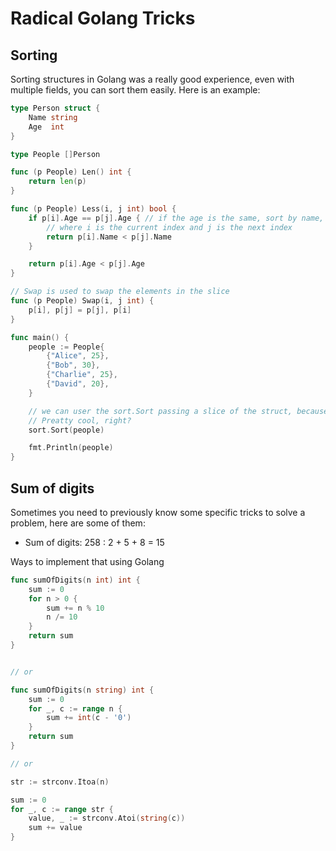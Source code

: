 # Radical Golang Tricks

## Sorting

Sorting structures in Golang was a really good experience, even with multiple fields, you can sort them easily. Here is an example:

```go
type Person struct {
    Name string
    Age  int
}

type People []Person

func (p People) Len() int {
    return len(p)
}

func (p People) Less(i, j int) bool {
    if p[i].Age == p[j].Age { // if the age is the same, sort by name, otherwise, sort by age
        // where i is the current index and j is the next index
        return p[i].Name < p[j].Name
    }

    return p[i].Age < p[j].Age
}

// Swap is used to swap the elements in the slice
func (p People) Swap(i, j int) {
    p[i], p[j] = p[j], p[i]
}

func main() {
    people := People{
        {"Alice", 25},
        {"Bob", 30},
        {"Charlie", 25},
        {"David", 20},
    }

    // we can user the sort.Sort passing a slice of the struct, because we implement our version of the sort.Interface
    // Preatty cool, right?
    sort.Sort(people)

    fmt.Println(people)
}
```

## Sum of digits

Sometimes you need to previously know some specific tricks to solve a problem, here are some of them:

- Sum of digits: 258 : 2 + 5 + 8 = 15

Ways to implement that using Golang

```go
func sumOfDigits(n int) int {
    sum := 0
    for n > 0 {
        sum += n % 10
        n /= 10
    }
    return sum
}


// or

func sumOfDigits(n string) int {
    sum := 0
    for _, c := range n {
        sum += int(c - '0')
    }
    return sum
}

// or

str := strconv.Itoa(n)

sum := 0
for _, c := range str {
    value, _ := strconv.Atoi(string(c))
    sum += value
}

```
